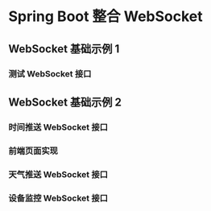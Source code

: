 # Spring Boot 整合 WebSocket
## WebSocket 基础示例 1
### 测试 WebSocket 接口
## WebSocket 基础示例 2
### 时间推送 WebSocket 接口
### 前端页面实现
### 天气推送 WebSocket 接口
### 设备监控 WebSocket 接口

